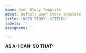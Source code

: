 ```yaml
---
name: User Story Template
about: Default user story template
title: 'USER STORY: <TITLE>'
labels: ''
assignees: ''

---
```


**AS A:** <role> 
**I CAN:** <capability>
**SO THAT:** <recieved benefit>
